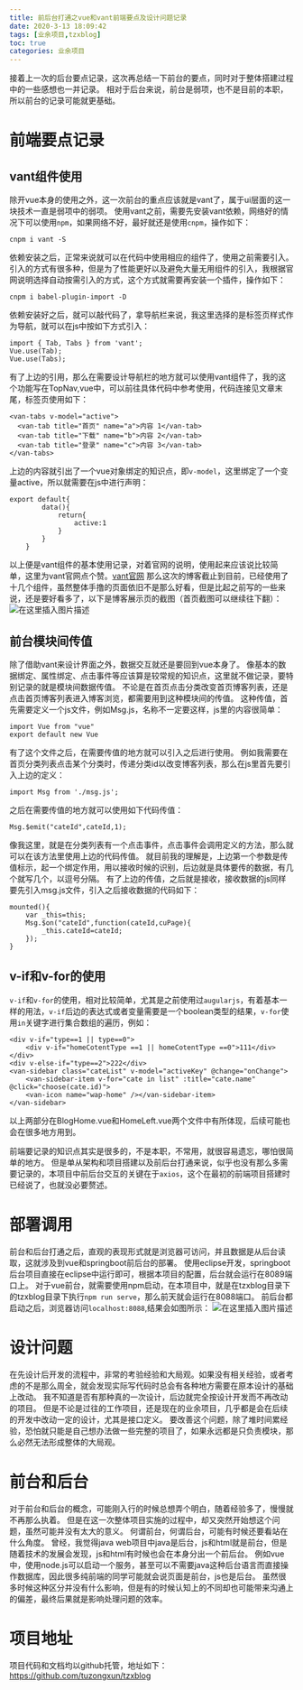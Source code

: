 ```yaml
---
title: 前后台打通之vue和vant前端要点及设计问题记录
date: 2020-3-13 18:09:42
tags: [业余项目,tzxblog]
toc: true
categories: 业余项目
---
```

接着上一次的后台要点记录，这次再总结一下前台的要点，同时对于整体搭建过程中的一些感想也一并记录。
相对于后台来说，前台是弱项，也不是目前的本职，所以前台的记录可能就更基础。

<!--more-->
# 前端要点记录
## vant组件使用
除开vue本身的使用之外，这一次前台的重点应该就是vant了，属于ui层面的这一块技术一直是弱项中的弱项。
使用vant之前，需要先安装vant依赖，网络好的情况下可以使用`npm`，如果网络不好，最好就还是使用`cnpm`，操作如下：
```
cnpm i vant -S
```

依赖安装之后，正常来说就可以在代码中使用相应的组件了，使用之前需要引入。引入的方式有很多种，但是为了性能更好以及避免大量无用组件的引入，我根据官网说明选择自动按需引入的方式，这个方式就需要再安装一个插件，操作如下：
```
cnpm i babel-plugin-import -D
```

依赖安装好之后，就可以敲代码了，拿导航栏来说，我这里选择的是标签页样式作为导航，就可以在js中按如下方式引入：
```
import { Tab, Tabs } from 'vant';
Vue.use(Tab);
Vue.use(Tabs);
```

有了上边的引用，那么在需要设计导航栏的地方就可以使用vant组件了，我的这个功能写在TopNav,vue中，可以前往具体代码中参考使用，代码连接见文章末尾，标签页使用如下：
```
<van-tabs v-model="active">
  <van-tab title="首页" name="a">内容 1</van-tab>
  <van-tab title="下载" name="b">内容 2</van-tab>
  <van-tab title="登录" name="c">内容 3</van-tab>
</van-tabs>
```

上边的内容就引出了一个vue对象绑定的知识点，即`v-model`，这里绑定了一个变量active，所以就需要在js中进行声明：
```
export default{
		data(){
			return{
				active:1
			}
		}
	}
```

以上便是vant组件的基本使用记录，对着官网的说明，使用起来应该说比较简单，这里为vant官网点个赞。[vant官网](https://youzan.github.io/vant/#/zh-CN/)
那么这次的博客截止到目前，已经使用了十几个组件，虽然整体手撸的页面依旧不是那么好看，但是比起之前写的一些来说，还是要好看多了，以下是博客展示页的截图（首页截图可以继续往下翻）：
![在这里插入图片描述](https://img-blog.csdnimg.cn/2020031321174787.png?x-oss-process=image/watermark,type_ZmFuZ3poZW5naGVpdGk,shadow_10,text_aHR0cHM6Ly9ibG9nLmNzZG4ubmV0L3R1em9uZ3h1bg==,size_16,color_FFFFFF,t_70)

## 前台模块间传值
除了借助vant来设计界面之外，数据交互就还是要回到vue本身了。
像基本的数据绑定、属性绑定、点击事件等应该算是较常规的知识点，这里就不做记录，要特别记录的就是模块间数据传值。
不论是在首页点击分类改变首页博客列表，还是点击首页博客列表进入博客浏览，都需要用到这种模块间的传值。
这种传值，首先需要定义一个js文件，例如Msg.js，名称不一定要这样，js里的内容很简单：
```
import Vue from "vue"
export default new Vue
```

有了这个文件之后，在需要传值的地方就可以引入之后进行使用。
例如我需要在首页分类列表点击某个分类时，传递分类id以改变博客列表，那么在js里首先要引入上边的定义：
```
import Msg from './msg.js';
```

之后在需要传值的地方就可以使用如下代码传值：
```
Msg.$emit("cateId",cateId,1);
```

像我这里，就是在分类列表有一个点击事件，点击事件会调用定义的方法，那么就可以在该方法里使用上边的代码传值。
就目前我的理解是，上边第一个参数是传值标示，起一个绑定作用，用以接收时候的识别，后边就是具体要传的数据，有几个就写几个，以逗号分隔。
有了上边的传值，之后就是接收，接收数据的js同样要先引入msg.js文件，引入之后接收数据的代码如下：
```
mounted(){
	var _this=this;
	Msg.$on("cateId",function(cateId,cuPage){
		_this.cateId=cateId;
	});
}
```

## v-if和v-for的使用
`v-if`和`v-for`的使用，相对比较简单，尤其是之前使用过`augularjs`，有着基本一样的用法，`v-if`后边的表达式或者变量需要是一个boolean类型的结果，`v-for`使用`in`关键字进行集合数组的遍历，例如：
```
<div v-if="type==1 || type==0">
	<div v-if="homeCotentType ==1 || homeCotentType ==0">111</div>
</div>
<div v-else-if="type==2">222</div>
<van-sidebar class="cateList" v-model="activeKey" @change="onChange">
	<van-sidebar-item v-for="cate in list" :title="cate.name" @click="choose(cate.id)">
	<van-icon name="wap-home" /></van-sidebar-item>
</van-sidebar>
```

以上两部分在BlogHome.vue和HomeLeft.vue两个文件中有所体现，后续可能也会在很多地方用到。

前端要记录的知识点其实是很多的，不是本职，不常用，就很容易遗忘，哪怕很简单的地方。
但是单从架构和项目搭建以及前后台打通来说，似乎也没有那么多需要记录的，本项目中前后台交互的关键在于`axios`，这个在最初的前端项目搭建时已经说了，也就没必要赘述。

# 部署调用
前台和后台打通之后，直观的表现形式就是浏览器可访问，并且数据是从后台读取，这就涉及到vue和springboot前后台的部署。
使用eclipse开发，springboot后台项目直接在eclipse中运行即可，根据本项目的配置，后台就会运行在8089端口上。
对于vue前台，就需要使用npm启动，在本项目中，就是在tzxblog目录下的tzxblog目录下执行`npm run serve`，那么前天就会运行在8088端口。
前后台都启动之后，浏览器访问`localhost:8088`,结果会如图所示：
![在这里插入图片描述](https://img-blog.csdnimg.cn/20200313211821965.png?x-oss-process=image/watermark,type_ZmFuZ3poZW5naGVpdGk,shadow_10,text_aHR0cHM6Ly9ibG9nLmNzZG4ubmV0L3R1em9uZ3h1bg==,size_16,color_FFFFFF,t_70)
# 设计问题
在先设计后开发的流程中，非常的考验经验和大局观。如果没有相关经验，或者考虑的不是那么周全，就会发现实际写代码时总会有各种地方需要在原本设计的基础上改动。
我不知道是否有那种真的一次设计，后边就完全按设计开发而不再改动的项目。
但是不论是过往的工作项目，还是现在的业余项目，几乎都是会在后续的开发中改动一定的设计，尤其是接口定义。
要改善这个问题，除了堆时间累经验，恐怕就只能是自己想办法做一些完整的项目了，如果永远都是只负责模块，那么必然无法形成整体的大局观。

# 前台和后台
对于前台和后台的概念，可能刚入行的时候总想弄个明白，随着经验多了，慢慢就不再那么执着。
但是在这一次整体项目实施的过程中，却又突然开始想这个问题，虽然可能并没有太大的意义。
何谓前台，何谓后台，可能有时候还要看站在什么角度。
曾经，我觉得java web项目中java是后台，js和html就是前台，但是随着技术的发展会发现，js和html有时候也会在本身分出一个前后台。
例如vue中，使用node.js可以启动一个服务，甚至可以不需要java这种后台语言而直接操作数据库，因此很多纯前端的同学可能就会说页面是前台，js也是后台。
虽然很多时候这种区分并没有什么影响，但是有的时候认知上的不同却也可能带来沟通上的偏差，最终后果就是影响处理问题的效率。

# 项目地址
项目代码和文档均以github托管，地址如下：
<https://github.com/tuzongxun/tzxblog>